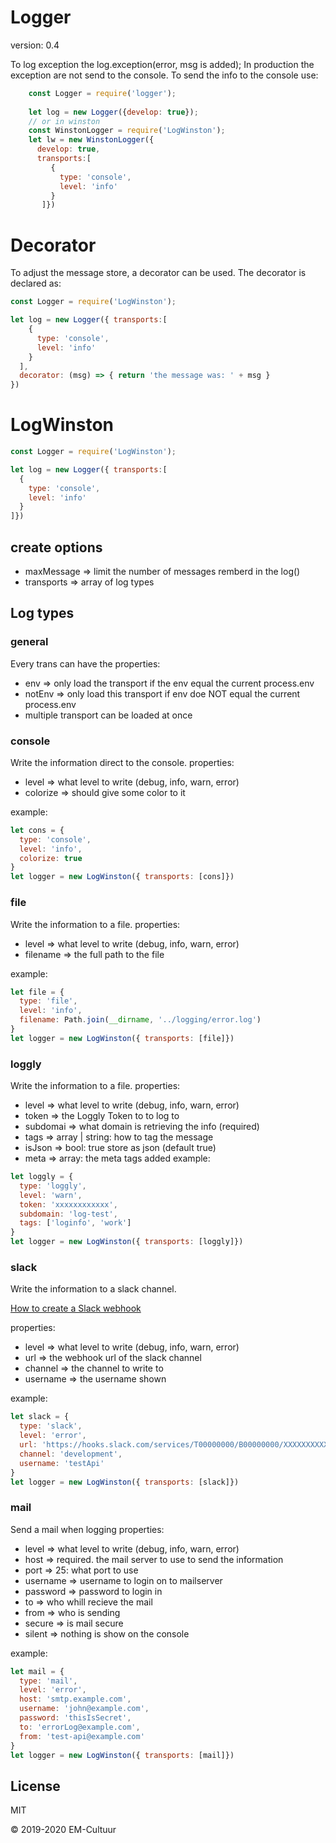 # Logger

version: 0.4

To log exception the log.exception(error, msg is added);
In production the exception are not send to the console. To send the info to the console use:
```javascript
    const Logger = require('logger');
    
    let log = new Logger({develop: true});
    // or in winston
    const WinstonLogger = require('LogWinston');   
    let lw = new WinstonLogger({
      develop: true, 
      transports:[
         {
           type: 'console',
           level: 'info'  
         } 
       ]})
```

# Decorator
To adjust the message store, a decorator can be used. The decorator is declared as:
```javascript
const Logger = require('LogWinston');

let log = new Logger({ transports:[
    {
      type: 'console',
      level: 'info'  
    }
  ],
  decorator: (msg) => { return 'the message was: ' + msg } 
})
```


# LogWinston

```javascript
const Logger = require('LogWinston');

let log = new Logger({ transports:[
  {
    type: 'console',
    level: 'info'  
  } 
]})

```



##  create options
- maxMessage => limit the number of messages remberd in the log()
- transports => array of log types

## Log types

### general
Every trans can have the properties:
- env => only load the transport if the env equal the current process.env
- notEnv => only load this transport if env doe NOT equal the current process.env
- multiple transport can be loaded at once


### console
Write the information direct to the console.
properties:
- level => what level to write (debug, info, warn, error)
- colorize => should give some color to it

example:
```javascript
let cons = {
  type: 'console',
  level: 'info',
  colorize: true
}
let logger = new LogWinston({ transports: [cons]})
```

### file
Write the information to a file.
properties:
- level => what level to write (debug, info, warn, error)
- filename => the full path to the file

example:
```javascript
let file = {
  type: 'file',
  level: 'info',
  filename: Path.join(__dirname, '../logging/error.log')
}
let logger = new LogWinston({ transports: [file]})
```

### loggly
Write the information to a file.
properties:
- level => what level to write (debug, info, warn, error)
- token => the Loggly Token to to log to
- subdomai => what domain is retrieving the info (required)
- tags => array | string: how to tag the message
- isJson => bool: true store as json (default true)
- meta => array: the meta tags added
example:
```javascript
let loggly = {
  type: 'loggly',
  level: 'warn',
  token: 'xxxxxxxxxxxx',
  subdomain: 'log-test',
  tags: ['loginfo', 'work']
}
let logger = new LogWinston({ transports: [loggly]})
```

### slack
Write the information to a slack channel.

[How to create a Slack webhook](https://api.slack.com/messaging/webhooks)

properties:
- level => what level to write (debug, info, warn, error)
- url => the webhook url of the slack channel
- channel => the channel to write to
- username => the username shown

example:
```javascript
let slack = {
  type: 'slack',
  level: 'error',
  url: 'https://hooks.slack.com/services/T00000000/B00000000/XXXXXXXXXXXXXXXXXXXXXXXX',
  channel: 'development',
  username: 'testApi'
}
let logger = new LogWinston({ transports: [slack]})
```


### mail
Send a mail when logging
properties:
- level => what level to write (debug, info, warn, error)
- host => required. the mail server to use to send the information
- port => 25: what port to use
- username => username to login on to mailserver
- password => password to login in
- to => who whill recieve the mail
- from => who is sending
- secure => is mail secure
- silent => nothing is show on the console

example:
```javascript
let mail = {
  type: 'mail',
  level: 'error',
  host: 'smtp.example.com',
  username: 'john@example.com',
  password: 'thisIsSecret',
  to: 'errorLog@example.com',
  from: 'test-api@example.com'
}
let logger = new LogWinston({ transports: [mail]})
```

## License
MIT

&copy; 2019-2020 EM-Cultuur
